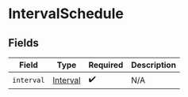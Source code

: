 # IntervalSchedule


## Fields

| Field                                       | Type                                        | Required                                    | Description                                 |
| ------------------------------------------- | ------------------------------------------- | ------------------------------------------- | ------------------------------------------- |
| `interval`                                  | [Interval](../../models/shared/interval.md) | :heavy_check_mark:                          | N/A                                         |